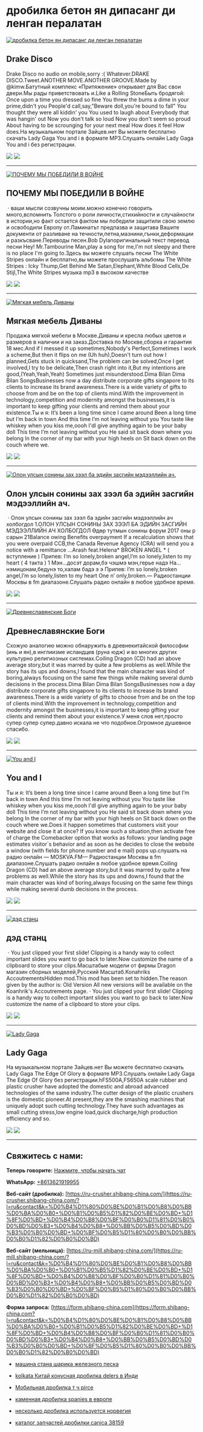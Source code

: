 # дробилка бетон ян дипасанг ди ленган пералатан

<a href="https://swt.shibang-china.com/?l=ru&img&k=%D0%B4%D1%80%D0%BE%D0%B1%D0%B8%D0%BB%D0%BA%D0%B0+%D0%B1%D0%B5%D1%82%D0%BE%D0%BD+%D1%8F%D0%BD+%D0%B4%D0%B8%D0%BF%D0%B0%D1%81%D0%B0%D0%BD%D0%B3+%D0%B4%D0%B8+%D0%BB%D0%B5%D0%BD%D0%B3%D0%B0%D0%BD+%D0%BF%D0%B5%D1%80%D0%B0%D0%BB%D0%B0%D1%82%D0%B0%D0%BD" target="_blank">![дробилка бетон ян дипасанг ди ленган пералатан](http://static.shibang-china.com/all-800x300/1062.jpg)</a>

## Drake Disco
Drake Disco no audio on mobile,sorry :( Whatever.DRAKE DISCO.Tweet.ANOTHER MOVE.ANOTHER GROOVE.Made by @kimw.Батутный комплекс &#171;Притяжение&#187; открывает для Вас свои двери.Мы рады приветствовать и.Like a Rolling StoneБыть бродягой: Once upon a time you dressed so fine You threw the bums a dime in your prime,didn't you People'd call,say,&quot;Beware doll,you're bound to fall&quot; You thought they were all kiddin' you You used to laugh about Everybody that was hangin' out Now you don't talk so loud Now you don't seem so proud About having to be scrounging for your next meal How does it feel How does.На музыкальном портале Зайцев.нет Вы можете бесплатно скачать Lady Gaga You and i в формате MP3.Слушать онлайн Lady Gaga You and i без регистрации.


<a href="https://whatsapp.shibangsoft.com/WhatsApp.php" target="_blank" title="WhatsApp">![](http://static.shibang-china.com/icon/whatsapp.png)</a> <a href="https://swt.shibang-china.com/?l=ru&icon&k=%D0%B4%D1%80%D0%BE%D0%B1%D0%B8%D0%BB%D0%BA%D0%B0+%D0%B1%D0%B5%D1%82%D0%BE%D0%BD+%D1%8F%D0%BD+%D0%B4%D0%B8%D0%BF%D0%B0%D1%81%D0%B0%D0%BD%D0%B3+%D0%B4%D0%B8+%D0%BB%D0%B5%D0%BD%D0%B3%D0%B0%D0%BD+%D0%BF%D0%B5%D1%80%D0%B0%D0%BB%D0%B0%D1%82%D0%B0%D0%BD" target="_blank">![](http://static.shibang-china.com/icon/chat-ru.png)</a>

---

<a href="https://swt.shibang-china.com/?l=ru&img&k=%D0%B4%D1%80%D0%BE%D0%B1%D0%B8%D0%BB%D0%BA%D0%B0+%D0%B1%D0%B5%D1%82%D0%BE%D0%BD+%D1%8F%D0%BD+%D0%B4%D0%B8%D0%BF%D0%B0%D1%81%D0%B0%D0%BD%D0%B3+%D0%B4%D0%B8+%D0%BB%D0%B5%D0%BD%D0%B3%D0%B0%D0%BD+%D0%BF%D0%B5%D1%80%D0%B0%D0%BB%D0%B0%D1%82%D0%B0%D0%BD" target="_blank">![ПОЧЕМУ МЫ ПОБЕДИЛИ В ВОЙНЕ](http://static.shibang-china.com/all-800x300/400.jpg)</a>

## ПОЧЕМУ МЫ ПОБЕДИЛИ В ВОЙНЕ
&nbsp;&#0183;&#32;ваши мысли созвучны моим.можно конечно говорить много,вспомнить Толстого о роли личности,стихийности и случайности в истории,но факт остается фактом мы победили защитили свою землю и освободили Европу от.Ламинатът предпазва и защитава Вашите документи от разливане на течности,петна,мазнини,гънки,деформации и разкъсване.Переводы песен.Bob Dylanоригинальный текст перевод песни Hey! Mr.Tambourine Man,play a song for me,I'm not sleepy and there is no place I'm going to.Здесь вы можете слушать песни The White Stripes онлайн и бесплатно,вы можете прослушать альбомы The White Stripes : Icky Thump,Get Behind Me Satan,Elephant,White Blood Cells,De Stijl,The White Stripes музыка mp3 в высоком качестве


<a href="https://whatsapp.shibangsoft.com/WhatsApp.php" target="_blank" title="WhatsApp">![](http://static.shibang-china.com/icon/whatsapp.png)</a> <a href="https://swt.shibang-china.com/?l=ru&icon&k=%D0%B4%D1%80%D0%BE%D0%B1%D0%B8%D0%BB%D0%BA%D0%B0+%D0%B1%D0%B5%D1%82%D0%BE%D0%BD+%D1%8F%D0%BD+%D0%B4%D0%B8%D0%BF%D0%B0%D1%81%D0%B0%D0%BD%D0%B3+%D0%B4%D0%B8+%D0%BB%D0%B5%D0%BD%D0%B3%D0%B0%D0%BD+%D0%BF%D0%B5%D1%80%D0%B0%D0%BB%D0%B0%D1%82%D0%B0%D0%BD" target="_blank">![](http://static.shibang-china.com/icon/chat-ru.png)</a>

---

<a href="https://swt.shibang-china.com/?l=ru&img&k=%D0%B4%D1%80%D0%BE%D0%B1%D0%B8%D0%BB%D0%BA%D0%B0+%D0%B1%D0%B5%D1%82%D0%BE%D0%BD+%D1%8F%D0%BD+%D0%B4%D0%B8%D0%BF%D0%B0%D1%81%D0%B0%D0%BD%D0%B3+%D0%B4%D0%B8+%D0%BB%D0%B5%D0%BD%D0%B3%D0%B0%D0%BD+%D0%BF%D0%B5%D1%80%D0%B0%D0%BB%D0%B0%D1%82%D0%B0%D0%BD" target="_blank">![Мягкая мебель Диваны](http://static.shibang-china.com/all-800x300/59.jpg)</a>

## Мягкая мебель Диваны
Продажа мягкой мебели в Москве.Диваны и кресла любых цветов и размеров в наличии и на заказ.Доставка по Москве,сборка и гарантия 18 мес.And if I messed it up sometimes,Nobody's Perfect,Sometimes I work a scheme,But then it flips on me (Uh huh),Doesn't turn out how I planned,Gets stuck in quicksand,The problem can be solved,Once I get involved,I try to be delicate,Then crash right into it,But my intentions are good,(Yeah,Yeah,Yeah) Sometimes just misunderstood.Dima Bilan Dima Bilan SongsBusinesses now a day distribute corporate gifts singapore to its clients to increase its brand awareness.There is a wide variety of gifts to choose from and be on the top of clients mind.With the improvement in technology,competition and modernity amongst the businesses,it is important to keep gifting your clients and remind them about your existence.Ты и я: It’s been a long time since I came around Been a long time but I’m back in town And this time I’m not leaving without you You taste like whiskey when you kiss me,oooh I'dl give anything again to be your baby doll This time I’m not leaving without you He said sit back down where you belong In the corner of my bar with your high heels on Sit back down on the couch where we.


<a href="https://whatsapp.shibangsoft.com/WhatsApp.php" target="_blank" title="WhatsApp">![](http://static.shibang-china.com/icon/whatsapp.png)</a> <a href="https://swt.shibang-china.com/?l=ru&icon&k=%D0%B4%D1%80%D0%BE%D0%B1%D0%B8%D0%BB%D0%BA%D0%B0+%D0%B1%D0%B5%D1%82%D0%BE%D0%BD+%D1%8F%D0%BD+%D0%B4%D0%B8%D0%BF%D0%B0%D1%81%D0%B0%D0%BD%D0%B3+%D0%B4%D0%B8+%D0%BB%D0%B5%D0%BD%D0%B3%D0%B0%D0%BD+%D0%BF%D0%B5%D1%80%D0%B0%D0%BB%D0%B0%D1%82%D0%B0%D0%BD" target="_blank">![](http://static.shibang-china.com/icon/chat-ru.png)</a>

---

<a href="https://swt.shibang-china.com/?l=ru&img&k=%D0%B4%D1%80%D0%BE%D0%B1%D0%B8%D0%BB%D0%BA%D0%B0+%D0%B1%D0%B5%D1%82%D0%BE%D0%BD+%D1%8F%D0%BD+%D0%B4%D0%B8%D0%BF%D0%B0%D1%81%D0%B0%D0%BD%D0%B3+%D0%B4%D0%B8+%D0%BB%D0%B5%D0%BD%D0%B3%D0%B0%D0%BD+%D0%BF%D0%B5%D1%80%D0%B0%D0%BB%D0%B0%D1%82%D0%B0%D0%BD" target="_blank">![Олон улсын сонины зах зээл ба эдийн засгийн мэдээллийн ач.](http://static.shibang-china.com/all-800x300/1048.jpg)</a>

## Олон улсын сонины зах зээл ба эдийн засгийн мэдээллийн ач.
&nbsp;&#0183;&#32;Олон улсын сонины зах зээл ба эдийн засгийн мэдээллийн ач холбогдол 1.ОЛОН УЛСЫН СОНИНЫ ЗАХ ЗЭЭЛ БА ЭДИЙН ЗАСГИЙН МЭДЭЭЛЛИЙН АЧ ХОЛБОГДОЛ Өдөр тутмын сонины форум 2017 оны р сарын 21Balance owing Benefits overpayment If a recalculation shows that you were overpaid CCB,the Canada Revenue Agency (CRA) will send you a notice with a remittance …Arash feat.Helena* BROKEN ANGEL * ( вступление ) Припев: I’m so lonely,broken angel,I’m so lonely,listen to my heart ( 4 такта ) 1 Мэн…досэт дорам,бэ чэшмэ мэн,герье надэ На…нэмицонам,бедунэ то,халам бадэ э э Припев: I’m so lonely,broken angel,I’m so lonely,listen to my heart One n’ only,broken.— Радиостанции Москвы в fm диапазоне.Слушать радио онлайн в любое удобное время.


<a href="https://whatsapp.shibangsoft.com/WhatsApp.php" target="_blank" title="WhatsApp">![](http://static.shibang-china.com/icon/whatsapp.png)</a> <a href="https://swt.shibang-china.com/?l=ru&icon&k=%D0%B4%D1%80%D0%BE%D0%B1%D0%B8%D0%BB%D0%BA%D0%B0+%D0%B1%D0%B5%D1%82%D0%BE%D0%BD+%D1%8F%D0%BD+%D0%B4%D0%B8%D0%BF%D0%B0%D1%81%D0%B0%D0%BD%D0%B3+%D0%B4%D0%B8+%D0%BB%D0%B5%D0%BD%D0%B3%D0%B0%D0%BD+%D0%BF%D0%B5%D1%80%D0%B0%D0%BB%D0%B0%D1%82%D0%B0%D0%BD" target="_blank">![](http://static.shibang-china.com/icon/chat-ru.png)</a>

---

<a href="https://swt.shibang-china.com/?l=ru&img&k=%D0%B4%D1%80%D0%BE%D0%B1%D0%B8%D0%BB%D0%BA%D0%B0+%D0%B1%D0%B5%D1%82%D0%BE%D0%BD+%D1%8F%D0%BD+%D0%B4%D0%B8%D0%BF%D0%B0%D1%81%D0%B0%D0%BD%D0%B3+%D0%B4%D0%B8+%D0%BB%D0%B5%D0%BD%D0%B3%D0%B0%D0%BD+%D0%BF%D0%B5%D1%80%D0%B0%D0%BB%D0%B0%D1%82%D0%B0%D0%BD" target="_blank">![Древнеславянские Боги](http://static.shibang-china.com/all-800x300/342.jpg)</a>

## Древнеславянские Боги
Схожую аналогию можно обнаружить в древнекитайской философии (инь и ян),в инглиизме исландцев (руна юдж) и во многих других культурно религиозных системах.Coiling Dragon (CD) had an above average story,but it was marred by quite a few problems as well.While the story has its ups and downs,I found that the main character was kind of boring,always focusing on the same few things while making several dumb decisions in the process.Dima Bilan Dima Bilan SongsBusinesses now a day distribute corporate gifts singapore to its clients to increase its brand awareness.There is a wide variety of gifts to choose from and be on the top of clients mind.With the improvement in technology,competition and modernity amongst the businesses,it is important to keep gifting your clients and remind them about your existence.У меня слов нет,просто супер супер супер.давно искала не что подобное.Огромное душевное спасибо.


<a href="https://whatsapp.shibangsoft.com/WhatsApp.php" target="_blank" title="WhatsApp">![](http://static.shibang-china.com/icon/whatsapp.png)</a> <a href="https://swt.shibang-china.com/?l=ru&icon&k=%D0%B4%D1%80%D0%BE%D0%B1%D0%B8%D0%BB%D0%BA%D0%B0+%D0%B1%D0%B5%D1%82%D0%BE%D0%BD+%D1%8F%D0%BD+%D0%B4%D0%B8%D0%BF%D0%B0%D1%81%D0%B0%D0%BD%D0%B3+%D0%B4%D0%B8+%D0%BB%D0%B5%D0%BD%D0%B3%D0%B0%D0%BD+%D0%BF%D0%B5%D1%80%D0%B0%D0%BB%D0%B0%D1%82%D0%B0%D0%BD" target="_blank">![](http://static.shibang-china.com/icon/chat-ru.png)</a>

---

<a href="https://swt.shibang-china.com/?l=ru&img&k=%D0%B4%D1%80%D0%BE%D0%B1%D0%B8%D0%BB%D0%BA%D0%B0+%D0%B1%D0%B5%D1%82%D0%BE%D0%BD+%D1%8F%D0%BD+%D0%B4%D0%B8%D0%BF%D0%B0%D1%81%D0%B0%D0%BD%D0%B3+%D0%B4%D0%B8+%D0%BB%D0%B5%D0%BD%D0%B3%D0%B0%D0%BD+%D0%BF%D0%B5%D1%80%D0%B0%D0%BB%D0%B0%D1%82%D0%B0%D0%BD" target="_blank">![You and I](http://static.shibang-china.com/all-800x300/1364.jpg)</a>

## You and I
Ты и я: It’s been a long time since I came around Been a long time but I’m back in town And this time I’m not leaving without you You taste like whiskey when you kiss me,oooh I'dl give anything again to be your baby doll This time I’m not leaving without you He said sit back down where you belong In the corner of my bar with your high heels on Sit back down on the couch where we.Does it happen sometimes that customers visit your website and close it at once? If you know such a situation,then activate free of charge the Comebacker option that works as follows: your landing page estimates visitor`s behavior and as soon as he decides to close the website a window (with fields for phone number and e mail) pops up.слушать на радио онлайн — MOSKVA.FM— Радиостанции Москвы в fm диапазоне.Слушать радио онлайн в любое удобное время.Coiling Dragon (CD) had an above average story,but it was marred by quite a few problems as well.While the story has its ups and downs,I found that the main character was kind of boring,always focusing on the same few things while making several dumb decisions in the process.


<a href="https://whatsapp.shibangsoft.com/WhatsApp.php" target="_blank" title="WhatsApp">![](http://static.shibang-china.com/icon/whatsapp.png)</a> <a href="https://swt.shibang-china.com/?l=ru&icon&k=%D0%B4%D1%80%D0%BE%D0%B1%D0%B8%D0%BB%D0%BA%D0%B0+%D0%B1%D0%B5%D1%82%D0%BE%D0%BD+%D1%8F%D0%BD+%D0%B4%D0%B8%D0%BF%D0%B0%D1%81%D0%B0%D0%BD%D0%B3+%D0%B4%D0%B8+%D0%BB%D0%B5%D0%BD%D0%B3%D0%B0%D0%BD+%D0%BF%D0%B5%D1%80%D0%B0%D0%BB%D0%B0%D1%82%D0%B0%D0%BD" target="_blank">![](http://static.shibang-china.com/icon/chat-ru.png)</a>

---

<a href="https://swt.shibang-china.com/?l=ru&img&k=%D0%B4%D1%80%D0%BE%D0%B1%D0%B8%D0%BB%D0%BA%D0%B0+%D0%B1%D0%B5%D1%82%D0%BE%D0%BD+%D1%8F%D0%BD+%D0%B4%D0%B8%D0%BF%D0%B0%D1%81%D0%B0%D0%BD%D0%B3+%D0%B4%D0%B8+%D0%BB%D0%B5%D0%BD%D0%B3%D0%B0%D0%BD+%D0%BF%D0%B5%D1%80%D0%B0%D0%BB%D0%B0%D1%82%D0%B0%D0%BD" target="_blank">![дэд станц](http://static.shibang-china.com/all-800x300/1264.jpg)</a>

## дэд станц
&nbsp;&#0183;&#32;You just clipped your first slide! Clipping is a handy way to collect important slides you want to go back to later.Now customize the name of a clipboard to store your clips.Масштабые модели от фирмы Dragon магазин сборных моделей,Русский Масштаб.Konahriks AccoutrementsHidden mod.This mod has been set to hidden.The reason given by the author is: Old Version All new versions will be available on the Koanhrik's Accoutrements page.&nbsp;&#0183;&#32;You just clipped your first slide! Clipping is a handy way to collect important slides you want to go back to later.Now customize the name of a clipboard to store your clips.


<a href="https://whatsapp.shibangsoft.com/WhatsApp.php" target="_blank" title="WhatsApp">![](http://static.shibang-china.com/icon/whatsapp.png)</a> <a href="https://swt.shibang-china.com/?l=ru&icon&k=%D0%B4%D1%80%D0%BE%D0%B1%D0%B8%D0%BB%D0%BA%D0%B0+%D0%B1%D0%B5%D1%82%D0%BE%D0%BD+%D1%8F%D0%BD+%D0%B4%D0%B8%D0%BF%D0%B0%D1%81%D0%B0%D0%BD%D0%B3+%D0%B4%D0%B8+%D0%BB%D0%B5%D0%BD%D0%B3%D0%B0%D0%BD+%D0%BF%D0%B5%D1%80%D0%B0%D0%BB%D0%B0%D1%82%D0%B0%D0%BD" target="_blank">![](http://static.shibang-china.com/icon/chat-ru.png)</a>

---

<a href="https://swt.shibang-china.com/?l=ru&img&k=%D0%B4%D1%80%D0%BE%D0%B1%D0%B8%D0%BB%D0%BA%D0%B0+%D0%B1%D0%B5%D1%82%D0%BE%D0%BD+%D1%8F%D0%BD+%D0%B4%D0%B8%D0%BF%D0%B0%D1%81%D0%B0%D0%BD%D0%B3+%D0%B4%D0%B8+%D0%BB%D0%B5%D0%BD%D0%B3%D0%B0%D0%BD+%D0%BF%D0%B5%D1%80%D0%B0%D0%BB%D0%B0%D1%82%D0%B0%D0%BD" target="_blank">![Lady Gaga](http://static.shibang-china.com/all-800x300/586.jpg)</a>

## Lady Gaga
На музыкальном портале Зайцев.нет Вы можете бесплатно скачать Lady Gaga The Edge Of Glory в формате MP3.Слушать онлайн Lady Gaga The Edge Of Glory без регистрации.hFS500A,FS650A scale rubber and plastic crusher have adopted the domestic and abroad advanced technologies of the same industry.The cutter design of the plastic crushers is the domestic pioneer.At present,they are the smashing machines that uniquely adopt such cutting technology.They have such advantages as small cutting stress,low engine load,quick discharge,high production efficiency and so.

<a href="https://whatsapp.shibangsoft.com/WhatsApp.php" target="_blank" title="WhatsApp">![](http://static.shibang-china.com/icon/whatsapp.png)</a> <a href="https://swt.shibang-china.com/?l=ru&icon&k=%D0%B4%D1%80%D0%BE%D0%B1%D0%B8%D0%BB%D0%BA%D0%B0+%D0%B1%D0%B5%D1%82%D0%BE%D0%BD+%D1%8F%D0%BD+%D0%B4%D0%B8%D0%BF%D0%B0%D1%81%D0%B0%D0%BD%D0%B3+%D0%B4%D0%B8+%D0%BB%D0%B5%D0%BD%D0%B3%D0%B0%D0%BD+%D0%BF%D0%B5%D1%80%D0%B0%D0%BB%D0%B0%D1%82%D0%B0%D0%BD" target="_blank">![](http://static.shibang-china.com/icon/chat-ru.png)</a>

---
## Свяжитесь с нами:

**Теперь говорите:** [Нажмите, чтобы начать чат](https://swt.shibang-china.com?l=ru&contact&k=%D0%B4%D1%80%D0%BE%D0%B1%D0%B8%D0%BB%D0%BA%D0%B0+%D0%B1%D0%B5%D1%82%D0%BE%D0%BD+%D1%8F%D0%BD+%D0%B4%D0%B8%D0%BF%D0%B0%D1%81%D0%B0%D0%BD%D0%B3+%D0%B4%D0%B8+%D0%BB%D0%B5%D0%BD%D0%B3%D0%B0%D0%BD+%D0%BF%D0%B5%D1%80%D0%B0%D0%BB%D0%B0%D1%82%D0%B0%D0%BD)

**WhatsApp:**  [+8613621919955](https://whatsapp.shibangsoft.com/WhatsApp.php)

**Веб-сайт (дробилка):** [https://ru-crusher.shibang-china.com/](https://ru-crusher.shibang-china.com/?l=ru&contact&k=%D0%B4%D1%80%D0%BE%D0%B1%D0%B8%D0%BB%D0%BA%D0%B0+%D0%B1%D0%B5%D1%82%D0%BE%D0%BD+%D1%8F%D0%BD+%D0%B4%D0%B8%D0%BF%D0%B0%D1%81%D0%B0%D0%BD%D0%B3+%D0%B4%D0%B8+%D0%BB%D0%B5%D0%BD%D0%B3%D0%B0%D0%BD+%D0%BF%D0%B5%D1%80%D0%B0%D0%BB%D0%B0%D1%82%D0%B0%D0%BD)

**Веб-сайт (мельница):** [https://ru-mill.shibang-china.com/](https://ru-mill.shibang-china.com/?l=ru&contact&k=%D0%B4%D1%80%D0%BE%D0%B1%D0%B8%D0%BB%D0%BA%D0%B0+%D0%B1%D0%B5%D1%82%D0%BE%D0%BD+%D1%8F%D0%BD+%D0%B4%D0%B8%D0%BF%D0%B0%D1%81%D0%B0%D0%BD%D0%B3+%D0%B4%D0%B8+%D0%BB%D0%B5%D0%BD%D0%B3%D0%B0%D0%BD+%D0%BF%D0%B5%D1%80%D0%B0%D0%BB%D0%B0%D1%82%D0%B0%D0%BD)

**Форма запроса:** [https://form.shibang-china.com](https://form.shibang-china.com?l=ru&contact&k=%D0%B4%D1%80%D0%BE%D0%B1%D0%B8%D0%BB%D0%BA%D0%B0+%D0%B1%D0%B5%D1%82%D0%BE%D0%BD+%D1%8F%D0%BD+%D0%B4%D0%B8%D0%BF%D0%B0%D1%81%D0%B0%D0%BD%D0%B3+%D0%B4%D0%B8+%D0%BB%D0%B5%D0%BD%D0%B3%D0%B0%D0%BD+%D0%BF%D0%B5%D1%80%D0%B0%D0%BB%D0%B0%D1%82%D0%B0%D0%BD)

* [машина стана шарика железного песка](../125/%D0%BC%D0%B0%D1%88%D0%B8%D0%BD%D0%B0%20%D1%81%D1%82%D0%B0%D0%BD%D0%B0%20%D1%88%D0%B0%D1%80%D0%B8%D0%BA%D0%B0%20%D0%B6%D0%B5%D0%BB%D0%B5%D0%B7%D0%BD%D0%BE%D0%B3%D0%BE%20%D0%BF%D0%B5%D1%81%D0%BA%D0%B0.md)

* [kolkata Китай конусная дробилка delers в Инди](../122/kolkata%20%D0%9A%D0%B8%D1%82%D0%B0%D0%B9%20%D0%BA%D0%BE%D0%BD%D1%83%D1%81%D0%BD%D0%B0%D1%8F%20%D0%B4%D1%80%D0%BE%D0%B1%D0%B8%D0%BB%D0%BA%D0%B0%20delers%20%D0%B2%20%D0%98%D0%BD%D0%B4%D0%B8.md)

* [Мобильная дробилка т  ч pirce](../121/%D0%9C%D0%BE%D0%B1%D0%B8%D0%BB%D1%8C%D0%BD%D0%B0%D1%8F%20%D0%B4%D1%80%D0%BE%D0%B1%D0%B8%D0%BB%D0%BA%D0%B0%20%D1%82%20%20%D1%87%20pirce.md)

* [каменная дробилка spanies в европе](../125/%D0%BA%D0%B0%D0%BC%D0%B5%D0%BD%D0%BD%D0%B0%D1%8F%20%D0%B4%D1%80%D0%BE%D0%B1%D0%B8%D0%BB%D0%BA%D0%B0%20spanies%20%D0%B2%20%D0%B5%D0%B2%D1%80%D0%BE%D0%BF%D0%B5.md)

* [несколько дробилка используется норвегия](../122/%D0%BD%D0%B5%D1%81%D0%BA%D0%BE%D0%BB%D1%8C%D0%BA%D0%BE%20%D0%B4%D1%80%D0%BE%D0%B1%D0%B8%D0%BB%D0%BA%D0%B0%20%D0%B8%D1%81%D0%BF%D0%BE%D0%BB%D1%8C%D0%B7%D1%83%D0%B5%D1%82%D1%81%D1%8F%20%D0%BD%D0%BE%D1%80%D0%B2%D0%B5%D0%B3%D0%B8%D1%8F.md)

* [каталог запчастей дробилки canica 38159](../123/%D0%BA%D0%B0%D1%82%D0%B0%D0%BB%D0%BE%D0%B3%20%D0%B7%D0%B0%D0%BF%D1%87%D0%B0%D1%81%D1%82%D0%B5%D0%B9%20%D0%B4%D1%80%D0%BE%D0%B1%D0%B8%D0%BB%D0%BA%D0%B8%20canica%2038159.md)